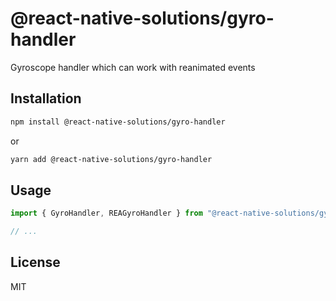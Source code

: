 # @react-native-solutions/gyro-handler

Gyroscope handler which can work with reanimated events

## Installation

```sh
npm install @react-native-solutions/gyro-handler
```

or

```sh
yarn add @react-native-solutions/gyro-handler
```

## Usage

```js
import { GyroHandler, REAGyroHandler } from "@react-native-solutions/gyro-handler";

// ...

```

## License

MIT
